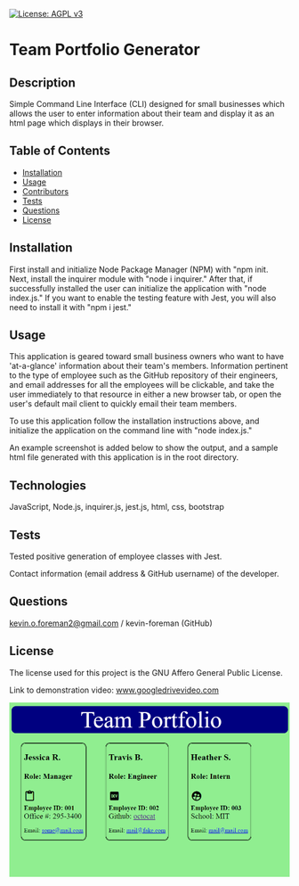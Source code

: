 

[![License: AGPL v3](https://img.shields.io/badge/License-AGPL_v3-blue.svg)](https://www.gnu.org/licenses/agpl-3.0)


# Team Portfolio Generator

## Description
Simple Command Line Interface (CLI) designed for small businesses which allows the user to enter information about their team and display it as an html page which displays in their browser.

## Table of Contents
* [Installation](#installation)
* [Usage](#usage)
* [Contributors](#contributors)
* [Tests](#tests)
* [Questions](#questions)
* [License](#license) 

## Installation
First install and initialize Node Package Manager (NPM) with "npm init. Next, install the inquirer module with "node i inquirer." After that, if successfully installed the user can initialize the application with "node index.js." If you want to enable the testing feature with Jest, you will also need to install it with "npm i jest."

## Usage
This application is geared toward small business owners who want to have 'at-a-glance' information about their team's members. Information pertinent to the type of employee such as the GitHub repository of their engineers, and email addresses for all the employees will be clickable, and take the user immediately to that resource in either a new browser tab, or open the user's default mail client to quickly email their team members.

To use this application follow the installation instructions above, and initialize the application on the command line with "node index.js." 

An example screenshot is added below to show the output, and a sample html file generated with this application is in the root directory.

## Technologies
JavaScript, Node.js, inquirer.js, jest.js, html, css, bootstrap 

## Tests
Tested positive generation of employee classes with Jest.

Contact information (email address & GitHub username) of the developer.
## Questions
kevin.o.foreman2@gmail.com / kevin-foreman (GitHub)

## License

The license used for this project is the GNU Affero General Public License.

Link to demonstration video: www.googledrivevideo.com

![alt text](assets/images/team-screenshot.png)

